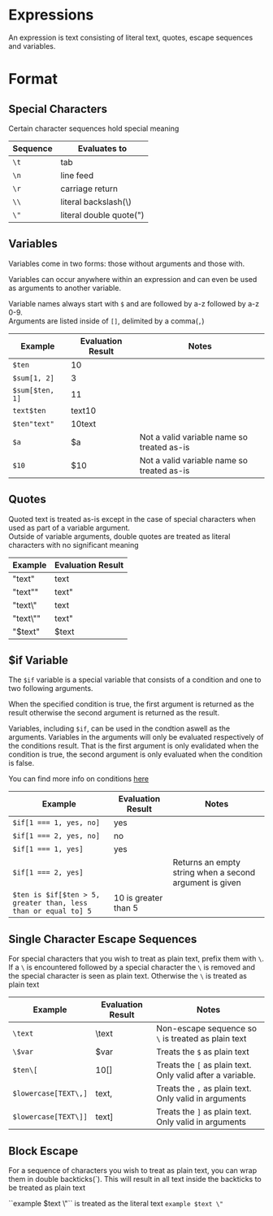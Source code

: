 # Expressions
An expression is text consisting of literal text, quotes, escape sequences and variables.

# Format

## Special Characters
Certain character sequences hold special meaning

| Sequence | Evaluates to            |
|----------|-------------------------|
| `\t`     | tab                     |
| `\n`     | line feed               |
| `\r`     | carriage return         |
| `\\`     | literal backslash(\\)   |
| `\"`     | literal double quote(") |


## Variables
Variables come in two forms: those without arguments and those with.

Variables can occur anywhere within an expression and can even be used as arguments to another variable.

Variable names always start with `$` and are followed by a-z followed by a-z 0-9.  
Arguments are listed inside of `[]`, delimited by a comma(`,`)

| Example | Evaluation Result | Notes |
|--|--|--|
| `$ten` | 10 | |
| `$sum[1, 2]` | 3 | |
| `$sum[$ten, 1]` | 11 | |
| `text$ten` | text10 | |
| `$ten"text"` | 10text | |
| `$a` | $a | Not a valid variable name so treated as-is |
| `$10` | $10 | Not a valid variable name so treated as-is |


## Quotes
Quoted text is treated as-is except in the case of special characters when used as part of a variable argument.  
Outside of variable arguments, double quotes are treated as literal characters with no significant meaning


| Example   | Evaluation Result |
|-----------|--------|
| "text"    | text   |
| "text\""  | text"  |
| "text\\"  | text   |
| "text\\"" | text\" |
| "$text"   | $text  |



## $if Variable
The `$if` variable is a special variable that consists of a condition and one to two following  arguments.

When the specified condition is true, the first argument is returned as the result otherwise the second argument is returned as the result.

Variables, including `$if`, can be used in the condtion aswell as the arguments. Variables in the arguments will only be evaluated respectively of the conditions result. That is the first argument is only evalidated when the condition is true, the second argument is only evaluated when the condition is false.

You can find more info on conditions [here](./conditions.md)

| Example | Evaluation Result | Notes |
|--|--|--|
| `$if[1 === 1, yes, no]` | yes | |
| `$if[1 === 2, yes, no]` | no | |
| `$if[1 === 1, yes]` | yes | |
| `$if[1 === 2, yes]` | | Returns an empty string when a second argument is given |
| `$ten is $if[$ten > 5, greater than, less than or equal to] 5` | 10 is greater than 5 | |

## Single Character Escape Sequences
For special characters that you wish to treat as plain text, prefix them with `\`. If a `\` is encountered followed by a special character the `\` is removed and the special character is seen as plain text. Otherwise the `\` is treated as plain text

| Example | Evaluation Result | Notes |
|---------|-------------------|-------|
| `\text` | \text | Non-escape sequence so `\` is treated as plain text
| `\$var` | $var | Treats the `$` as plain text |
| `$ten\[` | 10[] | Treats the `[` as plain text. Only valid after a variable. |
| `$lowercase[TEXT\,]` | text, | Treats the `,` as plain text. Only valid in arguments |
| `$lowercase[TEXT\]]` | text] | Treats the `]` as plain text. Only valid in arguments |


## Block Escape
For a sequence of characters you wish to treat as plain text, you can wrap them in double backticks(\`). This will result in all text inside the backticks to be treated as plain text

\`\`example $text \\"\`\` is treated as the literal text `example $text \"`
